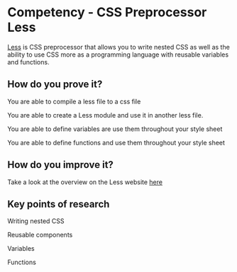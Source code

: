 # Competency - CSS Preprocessor Less

[Less](http://lesscss.org/) is CSS preprocessor that allows you to write nested CSS as well as the ability to use CSS more as a programming language with reusable variables and functions.

## How do you prove it?

You are able to compile a less file to a css file

You are able to create a Less module and use it in another less file.

You are able to define variables are use them throughout your style sheet

You are able to define functions and use them throughout your style sheet

## How do you improve it?

Take a look at the overview on the Less website [here](http://lesscss.org/)

## Key points of research

Writing nested CSS

Reusable components

Variables

Functions
